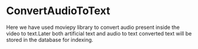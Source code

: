 # ConvertAudioToText
Here we have used moviepy library to convert audio present inside the video to text.Later both artificial text and audio to text converted text will be stored in the database 
for indexing.
